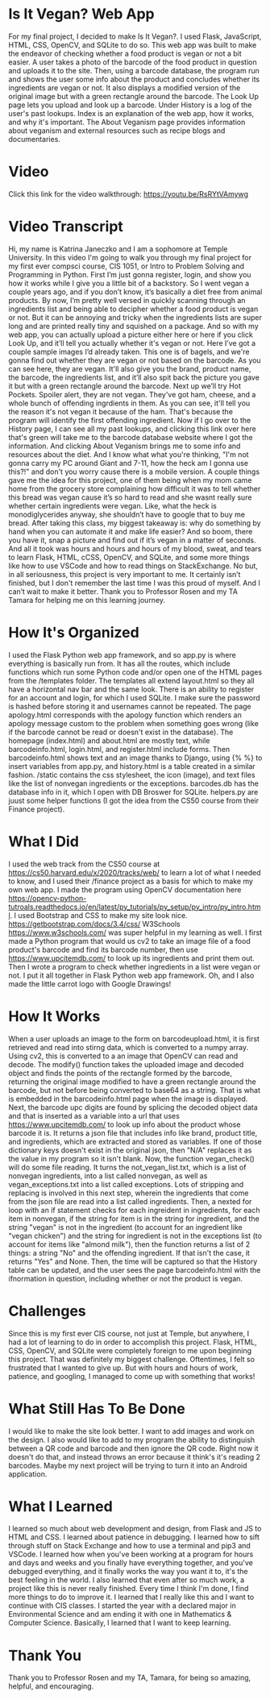# Is It Vegan? Web App
For my final project, I decided to make Is It Vegan?. I used Flask, JavaScript, HTML, CSS, OpenCV, and SQLite to do so.
This web app was built to make the endeavor of checking whether a food product is vegan or not a bit easier. 
A user takes a photo of the barcode of the food product in question and uploads it to the site. 
Then, using a barcode database, the program run and shows the user some info about the product and concludes whether its ingredients are vegan or not.
It also displays a modified version of the original image but with a green rectangle around the barcode.
The Look Up page lets you upload and look up a barcode. 
Under History is a log of the user's past lookups.
Index is an explanation of the web app, how it works, and why it's important.
The About Veganism page provides information about veganism and external resources such as recipe blogs and documentaries.

# Video
Click this link for the video walkthrough: https://youtu.be/RsRYtVAmywg 

# Video Transcript
Hi, my name is Katrina Janeczko and I am a sophomore at Temple University. 
In this video I'm going to walk you through my final project for my first ever compsci course, CIS 1051, or Intro to Problem Solving and Programming in Python. 
First I’m just gonna register, login, and show you how it works while I give you a little bit of a backstory.
So I went vegan a couple years ago, and if you don’t know, it’s basically a diet free from animal products. 
By now, I’m pretty well versed in quickly scanning through an ingredients list and being able to decipher whether a food product is vegan or not. 
But it can be annoying and tricky when the ingredients lists are super long and are printed really tiny and squished on a package. 
And so with my web app, you can actually upload a picture either here or here if you click Look Up, and it’ll tell you actually whether it's vegan or not. 
Here I’ve got a couple sample images I’d already taken. This one is of bagels, and we're gonna find out whether they are vegan or not based on the barcode.
As you can see here, they are vegan. It'll also give you the brand, product name, the barcode, the ingredients list,
and it’ll also spit back the picture you gave it but with a green rectangle around the barcode. 
Next up we’ll try Hot Pockets. Spoiler alert, they are not vegan.
They've got ham, cheese, and a whole bunch of offending ingrdients in them.
As you can see, it'll tell you the reason it's not vegan it because of the ham. That's because the program will identify the first offending ingredient.
Now if I go over to the History page, I can see all my past lookups, 
and clicking this link over here that's green will take me to the barcode database website where I got the information. 
And clicking About Veganism brings me to some info and resources about the diet. 
And I know what what you're thinking, "I'm not gonna carry my PC around Giant and 7-11, how the heck am I gonna use this?!" 
and don't you worry cause there is a mobile version.
A couple things gave me the idea for this project, one of them being when my mom came home from the grocery store complaining how difficult it was to tell whether this bread was vegan cause it’s so hard to read and she wasnt really sure whether certain ingredients were vegan. 
Like, what the heck is monodiglycerides anyway, she shouldn’t have to google that to buy me bread.
After taking this class, my biggest takeaway is: why do something by hand when you can automate it and make life easier?
And so boom, there you have it, snap a picture and find out if it’s vegan in a matter of seconds.
And all it took was hours and hours and hours of my blood, sweat, and tears to learn Flask, HTML, cCSS, OpenCV, and SQLite,
and some more things like how to use VSCode and how to read things on StackExchange.
No but, in all seriousness, this project is very important to me. It certainly isn’t finished, but I don't remember the last time I was this proud of myself. 
And I can’t wait to make it better. Thank you to Professor Rosen and my TA Tamara for helping me on this learning journey.

# How It's Organized
I used the Flask Python web app framework, and so app.py is where everything is basically run from. 
It has all the routes, which include functions which run some Python code and/or open one of the HTML pages from the /templates folder.
The templates all extend layout.html so they all have a horizontal nav bar and the same look.
There is an ability to register for an account and login, for which I used SQLite. 
I make sure the password is hashed before storing it and usernames cannot be repeated.
The page apology.html corresponds with the apology function which renders an apology message custom to the problem when something goes wrong 
(like if the barcode cannot be read or doesn't exist in the database).
The homepage (index.html) and about.html are mostly text, while barcodeinfo.html, login.html, and register.html include forms. 
Then barcodeinfo.html shows text and an image thanks to Django, using {% %} to insert variables from app.py, and history.html is a table created in a similar fashion.
/static contains the css stylesheet, the icon (image), and text files like the list of nonvegan ingredients or the exceptions.
barcodes.db has the database info in it, which I open with DB Broswer for SQLite.
helpers.py are juust some helper functions (I got the idea from the CS50 course from their Finance project).

# What I Did
I used the web track from the CS50 course at https://cs50.harvard.edu/x/2020/tracks/web/ to learn a lot of what I needed to know, and I used their /finance project as a basis for which to make my own web app.
I made the program using OpenCV documentation here https://opencv-python-tutroals.readthedocs.io/en/latest/py_tutorials/py_setup/py_intro/py_intro.html.
I used Bootstrap and CSS to make my site look nice. https://getbootstrap.com/docs/3.4/css/
W3Schools https://www.w3schools.com/ was super helpful in my learning as well. 
I first made a Python program that would us cv2 to take an image file of a food product's barcode and find its barcode number, then use https://www.upcitemdb.com/ to look up its ingredients and print them out.
Then I wrote a program to check whether ingredients in a list were vegan or not. I put it all together in Flask Python web app framework.
Oh, and I also made the little carrot logo with Google Drawings!

# How It Works
When a user uploads an image to the form on barcodeupload.html, it is first retrieved and read into stirng data, 
which is converted to a numpy array.
Using cv2, this is converted to a an image that OpenCV can read and decode. 
The modify() function takes the uploaded image and decoded object and finds the points of the rectangle formed by the barcode, 
returning the original image modified to have a green rectangle around the barcode, but not before being converted to base64 as a string.
That is what is embedded in the barcodeinfo.html page when the image is displayed.
Next, the barcode upc digits are found by splicing the decoded object data and that is inserted as a variable into a url that
uses https://www.upcitemdb.com/ to look up info about the product whose barcode it is.
It returns a json file that includes info like brand, product title, and ingredients, which are extracted and stored as variables.
If one of those dictionary keys doesn't exist in the original json, then "N/A" replaces it as the value in my program so it isn't blank.
Now, the function vegan_check() will do some file reading. 
It turns the not_vegan_list.txt, which is a list of nonvegan ingredients, into a list called nonvegan, as well as vegan_exceptions.txt into a list called exceptions.
Lots of stripping and replacing is involved in this next step, wherein the ingredients that come from the json file
are read into a list called ingredients.
Then, a nexted for loop with an if statement checks for each ingreident in ingredients, for each item in nonvegan,
if the string for item is in the string for ingredient, and the string "vegan" is not in the ingredient (to account for an ingredient like "vegan chicken")
and the string for ingredient is not in the exceptions list (to account for items like "almond milk"),
then the function returns a list of 2 things: a string "No" and the offending ingredient.
If that isn't the case, it returns "Yes" and None.
Then, the time will be captured so that the History table can be updated,
and the user sees the page barcodeinfo.html with the ifnormation in question, including 
whether or not the product is vegan.

# Challenges
Since this is my first ever CIS course, not just at Temple, but anywhere, I had a lot of learning to do in order to accomplish this project.
Flask, HTML, CSS, OpenCV, and SQLite were completely foreign to me upon beginning this project.
That was definitely my biggest challenge. Oftentimes, I felt so frustrated that I wanted to give up. 
But with hours and hours of work, patience, and googling, I managed to come up with something that works!

# What Still Has To Be Done
I would like to make the site look better. I want to add images and work on the design.
I also would like to add to my program the ability to distinguish between a QR code and barcode and then ignore the QR code.
Right now it doesn't do that, and instead throws an error because it think's it's reading 2 barcodes.
Maybe my next project will be trying to turn it into an Android application.

# What I Learned
I learned so much about web development and design, from Flask and JS to HTML and CSS. 
I learned about patience in debugging. 
I learned how to sift through stuff on Stack Exchange and how to use a terminal and pip3 and VSCode.
I learned how when you've been working at a program for hours and days and weeks and you finally have everything together,
and you've debugged everything, and it finally works the way you want it to, it's the best feeling in the world.
I also learned that even after so much work, a project like this is never really finished. Every time I think I'm done, I find more things to do to improve it.
I learned that I really like this and I want to continue with CIS classes. 
I started the year with a declared major in Environmental Science and am ending it with one in Mathematics & Computer Science.
Basically, I learned that I want to keep learning.

# Thank You
Thank you to Professor Rosen and my TA, Tamara, for being so amazing, helpful, and encouraging.
